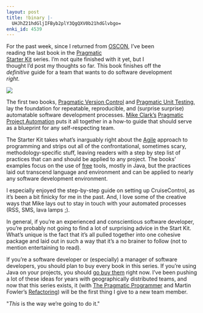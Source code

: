 ```yaml
---
layout: post
title: !binary |-
  UHJhZ21hdGljIFByb2plY3QgQXV0b21hdGlvbgo=
enki_id: 4539
---
```


For the past week, since I returned from <a
href="http://conferences.oreillynet.com/os2004/">OSCON</a>, I’ve been  
reading the last book in the <a
href="http://www.pragmaticprogrammer.com/starter_kit/index.html">Pragmatic  
Starter Kit</a> series. I’m not quite finished with it yet, but I  
thought I’d post my thoughts so far. This book finishes off the  
<em>definitive</em> guide for a team that wants to do software
development  
<em>right</em>.

<p>
<img src="http://chadfowler.com/images/sk_auto_small.jpg">

</p>
<p>
The first two books, <a
href="http://www.pragmaticprogrammer.com/starter_kit/vc/index.html">Pragmatic  
Version Control</a> and <a
href="http://www.pragmaticprogrammer.com/starter_kit/ut/index.html">Pragmatic  
Unit Testing</a>, lay the foundation for repeatable, reproducible, and  
(surprise surprise) automatable software development processes. <a
href="http://www.clarkware.com/cgi/blosxom">Mike Clark’s</a> <a
href="http://www.pragmaticautomation.com/cgi-bin/pragauto.cgi">Pragmatic  
Project Automation</a> puts it all together in a how-to guide that
should  
serve as a blueprint for any self-respecting team.

</p>
<p>
The Starter Kit takes what’s inarguably right about the <a
href="http://agilealliance.org/home">Agile</a> approach to programming
and  
strips out all of the confrontational, sometimes scary,  
methodology-specific stuff, leaving readers with a step by step list
of  
practices that can and should be applied to any project. The books’  
examples focus on the use of <a
href="http://www.gnu.org/philosophy/philosophy.html">free</a> tools,
mostly  
in Java, but the practices laid out transcend language and environment
and  
can be applied to nearly any software development environment.

</p>
<p>
I especially enjoyed the step-by-step guide on setting up CruiseControl,
as  
it’s been a bit finicky for me in the past. And, I love some of the  
creative ways that Mike lays out to stay in touch with your automated  
processes (RSS, SMS, lava lamps ;).

</p>
<p>
In general, if you’re an experienced and conscientious software  
developer, you’re probably not going to find a lot of surprising  
advice in the Start Kit. What’s unique is the fact that it’s  
all pulled together into one cohesive package and laid out in such a
way  
that it’s a no brainer to follow (not to mention entertaining to  
read).

</p>
<p>
If you’re a software developer or (especially) a manager of software  
developers, you should plan to buy every book in this series. If  
you’re using Java on your projects, you should <a
href="http://pragmaticprogrammer.com/shopsite_sc/store/html/index.html">go  
buy them</a> right now. I’ve been pushing a lot of these ideas for  
years with geographically distributed teams, and now that this series  
exists, it (with <a
href="http://www.pragmaticprogrammer.com/ppbook/index.shtml">The
Pragmatic  
Programmer</a> and Martin Fowler’s <a
href="http://martinfowler.com/books.html#refactoring">Refactoring</a>)
will  
be the first thing I give to a new team member.

</p>
<p>
"<em>This</em> is the way we’re going to do it."

</p>

